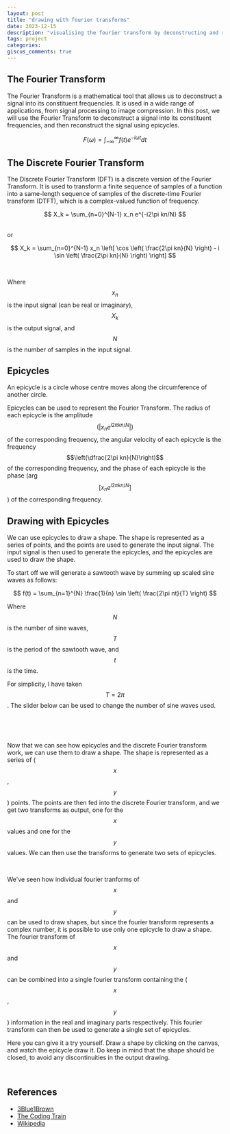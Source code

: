 ```yaml
---
layout: post
title: "drawing with fourier transforms"
date: 2023-12-15
description: "visualising the fourier transform by deconstructing and reconstructing an input signal using epicycles."
tags: project
categories:
giscus_comments: true
---
```


## The Fourier Transform

The Fourier Transform is a mathematical tool that allows us to deconstruct a signal into its constituent frequencies. It is used in a wide range of applications, from signal processing to image compression. In this post, we will use the Fourier Transform to deconstruct a signal into its constituent frequencies, and then reconstruct the signal using epicycles.

$$ F(\omega) = \int_{-\infty}^{\infty} f(t) e^{-i\omega t} dt $$

## The Discrete Fourier Transform

The Discrete Fourier Transform (DFT) is a discrete version of the Fourier Transform. It is used to transform a finite sequence of samples of a function into a same-length sequence of samples of the discrete-time Fourier transform (DTFT), which is a complex-valued function of frequency.

$$ X_k = \sum_{n=0}^{N-1} x_n e^{-i2\pi kn/N} $$

<br>
or
<br>

$$ X_k = \sum_{n=0}^{N-1} x_n \left[ \cos \left( \frac{2\pi kn}{N} \right) - i \sin \left( \frac{2\pi kn}{N} \right) \right] $$

<br>

Where $$x_n$$ is the input signal (can be real or imaginary), $$X_k$$ is the output signal, and $$N$$ is the number of samples in the input signal.

## Epicycles

An epicycle is a circle whose centre moves along the circumference of another circle. 

Epicycles can be used to represent the Fourier Transform. The radius of each epicycle is the amplitude $$\left(\vert x_ne^{i2\pi kn/N}\vert\right)$$ of the corresponding frequency, the angular velocity of each epicycle is the frequency $$\left(\dfrac{2\pi kn}{N}\right)$$ of the corresponding frequency, and the phase of each epicycle is the phase (arg$$\left[x_ne^{i2\pi kn/N}\right]$$) of the corresponding frequency.

## Drawing with Epicycles

We can use epicycles to draw a shape. The shape is represented as a series of points, and the points are used to generate the input signal. The input signal is then used to generate the epicycles, and the epicycles are used to draw the shape.

To start off we will generate a sawtooth wave by summing up scaled sine waves as follows:

$$ f(t) = \sum_{n=1}^{N} \frac{1}{n} \sin \left( \frac{2\pi nt}{T} \right) $$

Where $$N$$ is the number of sine waves, $$T$$ is the period of the sawtooth wave, and $$t$$ is the time.

For simplicity, I have taken $$T=2\pi$$. The slider below can be used to change the number of sine waves used.


<div class="col-sm-3" id="sawtooth" style="position: relative; left: -2vw;">
    <p id="slider-value" style="display: inline-block;"></p>
    <p id="slider" style="display: inline-block;"></p>
    <script src="{{ '/assets/js/fourier-transform/p5.js' | relative_url }}"></script>
    <script src="{{ '/assets/js/fourier-transform/discrete-fourier-transform.js' | relative_url }}"></script>
    <script src="{{ '/assets/js/fourier-transform/complex-number.js' | relative_url }}"></script>
    <script src="{{ '/assets/js/fourier-transform/functions.js' | relative_url }}"></script>
    <script src="{{ '/assets/js/fourier-transform/batman.js' | relative_url }}"></script>
    <script src="{{ '/assets/js/fourier-transform/fourier-transform-drawing.js' | relative_url }}"></script>
</div>

<br>

Now that we can see how epicycles and the discrete Fourier transform work, we can use them to draw a shape. The shape is represented as a series of ($$x$$, $$y$$) points. The points are then fed into the discrete Fourier transform, and we get two transforms as output, one for the $$x$$ values and one for the $$y$$ values. We can then use the transforms to generate two sets of epicycles.

<div class="col-sm-3" id="batman" style="position: relative; left: -2vw;"></div>

<br>

We've seen how individual fourier tranforms of $$x$$ and $$y$$ can be used to draw shapes, but since the fourier transform represents a complex number, it is possible to use only one epicycle to draw a shape. The fourier transform of $$x$$ and $$y$$ can be combined into a single fourier transform containing the ($$x$$, $$y$$) information in the real and imaginary parts respectively. This fourier transform can then be used to generate a single set of epicycles.

Here you can give it a try yourself. Draw a shape by clicking on the canvas, and watch the epicycle draw it. Do keep in mind that the shape should be closed, to avoid any discontinuities in the output drawing.

<div class="col-sm-3" id="user" style="position: relative; left: -2vw; touch-action: none;"></div>

<br>

## References

* [3Blue1Brown](https://www.youtube.com/watch?v=r6sGWTCMz2k)
* [The Coding Train](https://www.youtube.com/watch?v=Mm2eYfj0SgA)
* [Wikipedia](https://en.wikipedia.org/wiki/Fourier_transform)